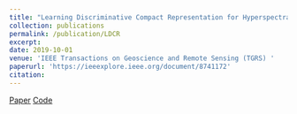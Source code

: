```yaml
---
title: "Learning Discriminative Compact Representation for Hyperspectral Imagery Classification"
collection: publications
permalink: /publication/LDCR
excerpt: 
date: 2019-10-01
venue: 'IEEE Transactions on Geoscience and Remote Sensing (TGRS) '
paperurl: 'https://ieeexplore.ieee.org/document/8741172'
citation: 
---
```


[Paper](https://ieeexplore.ieee.org/document/8741172)
[Code](https://github.com/zhangjinyangnwpu/LDCR)
